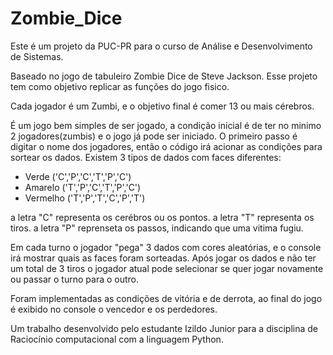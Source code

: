 # Zombie_Dice

Este é um projeto da PUC-PR para o curso de Análise e Desenvolvimento de Sistemas.

Baseado no jogo de tabuleiro Zombie Dice de Steve Jackson. Esse projeto tem como objetivo replicar as funções do jogo fisico.

Cada jogador é um Zumbi, e o objetivo final é comer 13 ou mais cérebros.

É um jogo bem simples de ser jogado, a condição inicial é de ter no minimo 2 jogadores(zumbis) e o jogo já pode ser iniciado. O primeiro passo é digitar o nome dos jogadores,
então o código irá acionar as condições para sortear os dados. Existem 3 tipos de dados com faces diferentes:

- Verde ('C','P','C','T','P','C')
- Amarelo ('T','P','C','T','P','C')
- Vermelho ('T','P','T','C','P','T')

a letra "C" representa os cerébros ou os pontos.
a letra "T" representa os tiros.
a letra "P" reprenseta os passos, indicando que uma vitima fugiu. 

Em cada turno o jogador "pega" 3 dados com cores aleatórias, e o console irá mostrar quais as faces foram sorteadas. Após jogar os dados e não ter um total de 3 tiros
o jogador atual pode selecionar se quer jogar novamente ou passar o turno para o outro.

Foram implementadas as condições de vitória e de derrota, ao final do jogo é exibido no console o vencedor e os perdedores.

Um trabalho desenvolvido pelo estudante Izildo Junior para a disciplina de Raciocínio computacional com a linguagem Python.
